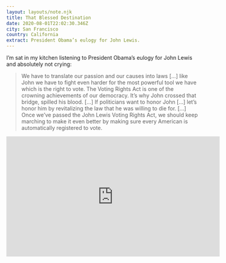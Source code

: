 ```yaml
---
layout: layouts/note.njk
title: That Blessed Destination
date: 2020-08-01T22:02:30.346Z
city: San Francisco
country: California
extract: President Obama’s eulogy for John Lewis.
---
```


I’m sat in my kitchen listening to President Obama’s eulogy for John Lewis and absolutely not crying:

> We have to translate our passion and our causes into laws [...] like John we have to fight even harder for the most powerful tool we have which is the right to vote. The Voting Rights Act is one of the crowning achievements of our democracy. It’s why John crossed that bridge, spilled his blood. [...] If politicians want to honor John [...] let’s honor him by revitalizing the law that he was willing to die for. [...] Once we’ve passed the John Lewis Voting Rights Act, we should keep marching to make it even better by making sure every American is automatically registered to vote.

<iframe width="560" height="315" src="https://www.youtube.com/embed/V1pKoCq1bn0" frameborder="0" allow="accelerometer; autoplay; encrypted-media; gyroscope; picture-in-picture" allowfullscreen></iframe>
